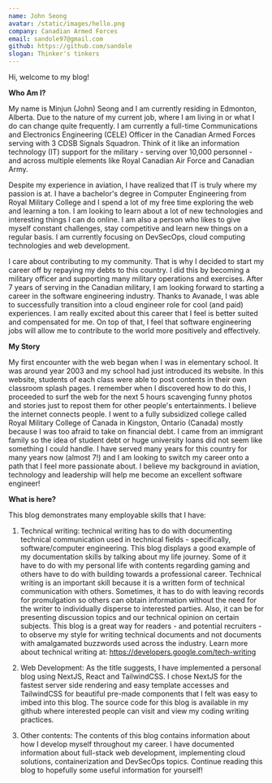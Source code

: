 ```yaml
---
name: John Seong
avatar: /static/images/hello.png
company: Canadian Armed Forces
email: sandole97@gmail.com
github: https://github.com/sandole
slogan: Thinker's tinkers
---
```


Hi, welcome to my blog!

**Who Am I?**  
  
My name is Minjun (John) Seong and I am currently residing in Edmonton, Alberta. Due to the nature of my current job, where I am living in or what I do can change quite frequently. I am currently a full-time Communications and Electronics Engineering (CELE) Officer in the Canadian Armed Forces serving with 3 CDSB Signals Squadron. Think of it like an information technology (IT) support for the military - serving over 10,000 personnel - and across multiple elements like Royal Canadian Air Force and Canadian Army.

Despite my experience in aviation, I have realized that IT is truly where my passion is at. I have a bachelor's degree in Computer Engineering from Royal Military College and I spend a lot of my free time exploring the web and learning a ton. I am looking to learn about a lot of new technologies and interesting things I can do online. I am also a person who likes to give myself constant challenges, stay competitive and learn new things on a regular basis. I am currently focusing on DevSecOps, cloud computing technologies and web development.  
  
I care about contributing to my community. That is why I decided to start my career off by repaying my debts to this country. I did this by becoming a military officer and supporting many military operations and exercises. After 7 years of serving in the Canadian military, I am looking forward to starting a career in the software engineering industry. Thanks to Avanade, I was able to successfully transition into a cloud engineer role for cool (and paid) experiences. I am really excited about this career that I feel is better suited and compensated for me. On top of that, I feel that software engineering jobs will allow me to contribute to the world more positively and effectively.  

**My Story**  
  
My first encounter with the web began when I was in elementary school. It was around year 2003 and my school had just introduced its website. In this website, students of each class were able to post contents in their own classroom splash pages. I remember when I discovered how to do this, I proceeded to surf the web for the next 5 hours scavenging funny photos and stories just to repost them for other people's entertainments. I believe the internet connects people. 
I went to a fully subsidized college called Royal Military College of Canada in Kingston, Ontario (Canada) mostly because I was too afraid to take on financial debt. I came from an immigrant family so the idea of student debt or huge university loans did not seem like something I could handle. I have served many years for this country for many years now (almost 7!) and I am looking to switch my career onto a path that I feel more passionate about. I believe my background in aviation, technology and leadership will help me become an excellent software engineer!

**What is here?**    

This blog demonstrates many employable skills that I have:

1. Technical writing: technical writing has to do with documenting technical communication used in technical fields - specifically, software/computer engineering. This blog displays a good example of my documentation skills by talking about my life journey. Some of it have to do with my personal life with contents regarding gaming and others have to do with building towards a professional career. Technical writing is an important skill because it is a written form of technical communication with others. Sometimes, it has to do with leaving records for promulgation so others can obtain information without the need for the writer to individually disperse to interested parties. Also, it can be for presenting discussion topics and our technical opinion on certain subjects. This blog is a great way for readers - and potential recruiters - to observe my style for writing technical documents and not documents with amalgamated buzzwords used across the industry. Learn more about technical writing at: https://developers.google.com/tech-writing  
  
2. Web Development: As the title suggests, I have implemented a personal blog using NextJS, React and TailwindCSS. I chose NextJS for the fastest server side rendering and easy template accesses and TailwindCSS for beautiful pre-made components that I felt was easy to imbed into this blog. The source code for this blog is available in my github where interested people can visit and view my coding writing practices.  
  
3. Other contents: The contents of this blog contains information about how I develop myself throughout my career. I have documented information about full-stack web development, implementing cloud solutions, containerization and DevSecOps topics. Continue reading this blog to hopefully some useful information for yourself!  